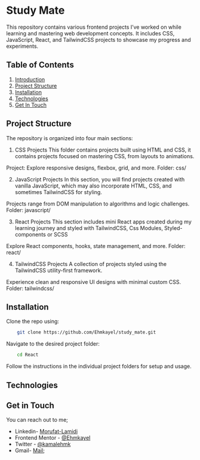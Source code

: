 # Study Mate

This repository contains various frontend projects I’ve worked on while learning and mastering web development concepts. It includes CSS, JavaScript, React, and TailwindCSS projects to showcase my progress and experiments.

## Table of Contents

1. [Introduction](#introduction)
2. [Project Structure](#project-structure)
5. [Installation](#installation)
6. [Technologies](#technologies)
9. [Get In Touch](#get-in-touch)

## Project Structure
The repository is organized into four main sections:

1. CSS Projects
This folder contains projects built using HTML and CSS, it contains projects focused on mastering CSS, from layouts to animations.

Project: Explore responsive designs, flexbox, grid, and more.
Folder: css/

2. JavaScript Projects
In this section, you will find projects created with vanilla JavaScript, which may also incorporate HTML, CSS, and sometimes TailwindCSS for styling.

Projects range from DOM manipulation to algorithms and logic challenges.
Folder: javascript/

3. React Projects
This section includes mini React apps created during my learning journey and styled with TailwindCSS, Css Modules, Styled-components or SCSS

Explore React components, hooks, state management, and more.
Folder: react/

4. TailwindCSS Projects
A collection of projects styled using the TailwindCSS utility-first framework.

Experience clean and responsive UI designs with minimal custom CSS.
Folder: tailwindcss/

## Installation

Clone the repo using:
```bash
    git clone https://github.com/Ehmkayel/study_mate.git
```

Navigate to the desired project folder:
```bash
    cd React
```

Follow the instructions in the individual project folders for setup and usage.


## Technologies



## Get in Touch

You can reach out to me;
 - Linkedin- [Morufat-Lamidi](https://linkedin.com/in/morufat-lamidi)
 - Frontend Mentor - [@Ehmkayel](https://www.frontendmentor.io/profile/Ehmkayel)
 - Twitter - [@kamalehmk](https://www.twitter.com/kamalehmk)
 - Gmail- [Mail](mailto:lamidimorufat0@gmail.com);